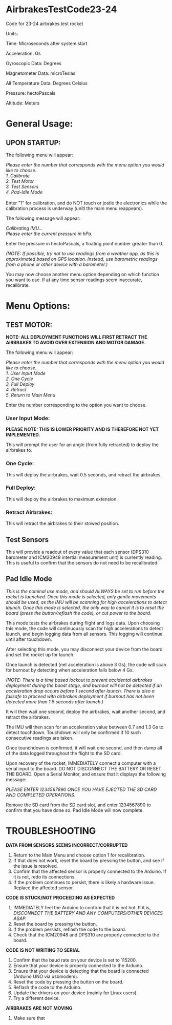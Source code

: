 # AirbrakesTestCode23-24
Code for 23-24 airbrakes test rocket


Units:

Time: Microseconds after system start

Acceleration: Gs

Gyroscopic Data: Degrees

Magnetometer Data: microTeslas

All Temperature Data: Degrees Celsius

Pressure: hectoPascals

Altitude: Meters


<h1>General Usage:</h2>

<h2>UPON STARTUP:</h2>

The following menu will appear:

<i>
Please enter the number that corresponds with the menu option you would like to choose.<br/>
1. Calibrate<br/>
2. Test Motor<br/>
3. Test Sensors<br/>
4. Pad-Idle Mode<br/>
</i>

<br/>
Enter "1" for calibration, and do NOT touch or jostle the electronics while the calibration process is underway (unitl the main menu reappears).

The following message will appear:

*Calibrating IMU...*<br/>
*Please enter the current pressure in hPa.*

Enter the pressure in hectoPascals, a floating point number greater than 0. 

*(NOTE: If possible, try not to use readings from a weather app, as this is approximated based on GPS location. Instead, use barometric readings from a phone or other device with a barometer.)*

You may now choose another menu option depending on which function you want to use. If at any time sensor readings seem inaccurate, recalibrate.


<h1>Menu Options:</h1>

<h2>TEST MOTOR:</h2>

**NOTE: ALL DEPLOYMENT FUNCTIONS WILL FIRST RETRACT THE AIRBRAKES TO AVOID OVER EXTENSION AND MOTOR DAMAGE.**

The following menu will appear:

<i>
Please enter the number that corresponds with the menu option you would like to choose.<br/>
1. User Input Mode<br/>
2. One Cycle<br/>
3. Full Deploy<br/>
4. Retract<br/>
5. Return to Main Menu<br/>
</i>

Enter the number corresponding to the option you want to choose.

<h3>User Input Mode:</h3>

**PLEASE NOTE: THIS IS LOWER PRIORITY AND IS THEREFORE NOT YET IMPLEMENTED.**

This will prompt the user for an angle (from fully retracted) to deploy the airbrakes to.

<h3>One Cycle:</h3>

This will deploy the airbrakes, wait 0.5 seconds, and retract the airbrakes.

<h3>Full Deploy:</h3>

This will deploy the airbrakes to maximum extension.

<h3>Retract Airbrakes:</h3>

This will retract the airbrakes to their stowed position.

<h2>Test Sensors</h2>
This will provide a readout of every value that each sensor (DPS310 barometer and ICM20948 intertial measurement unit) is currently reading. This is useful to confirm that the sensors do not need to be recalibrated.

<h2>Pad Idle Mode</h2>

*This is the nominal use mode, and should ALWAYS be set to run before the rocket is launched. Once this mode is selected, only gentle movements should be used, as the IMU will be scanning for high accelerations to detect launch. Once this mode is selected, the only way to cancel it is to reset the board (press the button/reflash the code), or cut power to the board.*

This mode tests the airbrakes during flight and logs data. Upon choosing this mode, the code will continuously scan for high accelerations to detect launch, and begin logging data from all sensors. This logging will continue until after touchdown.

After selecting this mode, you may disconnect your device from the board and set the rocket up for launch.

Once launch is detected (net acceleration is above 3 Gs), the code will scan for burnout by detecting when acceleration falls below 4 Gs. 

*(NOTE: There is a time based lockout to prevent accidental airbrakes deployment during the boost stage, and burnout will not be detected if an acceleration drop occurs before 1 second after launch. There is also a failsafe to proceed with airbrakes deployment if burnout has not been detected more than 1.8 seconds after launch.)*

It will then wait one second, deploy the airbrakes, wait another second, and retract the airbrakes.

The IMU will then scan for an acceleration value between 0.7 and 1.3 Gs to detect touchdown. Touchdown will only be confirmed if 10 such consecutive readings are taken.

Once tounchdown is confirmed, it will wait one second, and then dump all of the data logged throughout the flight to the SD card.

Upon recovery of the rocket, IMMEDIATELY connect a computer with a serial input to the board. DO NOT DISCONNECT THE BATTERY OR RESET THE BOARD. Open a Serial Monitor, and ensure that it displays the following message:

*PLEASE ENTER 1234567890 ONCE YOU HAVE EJECTED THE SD CARD AND COMPLETED OPERATIONS.*

Remove the SD card from the SD card slot, and enter 1234567890 to confirm that you have done so. Pad Idle Mode will now complete.



<h1>TROUBLESHOOTING</h1>

**DATA FROM SENSORS SEEMS INCORRECT/CORRUPTED**
1. Return to the Main Menu and choose option 1 for recalibration.
2. If that does not work, reset the board by pressing the button, and see if the issue is resolved.
3. Confirm that the affected sensor is properly connected to the Arduino. If it is not, redo its connections.
4. If the problem continues to persist, there is likely a hardware issue. Replace the affected sensor.

**CODE IS STUCK/NOT PROCEEDING AS EXPECTED**
1. IMMEDIATELY feel the Arduino to confirm that it is not hot. If it is, *DISCONNECT THE BATTERY AND ANY COMPUTERS/OTHER DEVICES ASAP.*
2. Reset the board by pressing the button.
3. If the problem persists, reflash the code to the board.
4. Check that the ICM20948 and DPS310 are properly connected to the board.

**CODE IS NOT WRITING TO SERIAL**
1. Confirm that the baud rate on your device is set to 115200.
2. Ensure that your device is properly connected to the Arduino.
3. Ensure that your device is detecting that the board is connected (Arduino UNO via usbmodem).
4. Reset the code by pressing the button on the board.
5. Reflash the code to the Arduino.
6. Update the drivers on your device (mainly for Linux users).
7. Try a different device.

**AIRBRAKES ARE NOT MOVING**
1. Make sure that 
